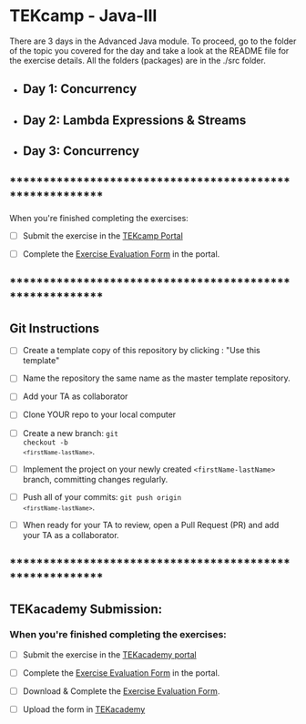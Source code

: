 # TEKcamp - Java-III

There are 3 days in the Advanced Java module.  To proceed, go to the folder of the topic you covered for the day and take a look at the README file for the exercise details.  All the folders (packages) are in the ./src folder.  

* <h2>Day 1: Concurrency</h2>
* <h2>Day 2: Lambda Expressions & Streams</h2>
* <h2>Day 3: Concurrency</h2>

## ********************************************************

When you're finished completing the exercises:

- [ ] Submit the exercise in the <a href="https://bit.ly/3d1Wpvr" target="_blank">TEKcamp Portal</a>

- [ ] Complete the <a href="https://bit.ly/2KE32Yw" target="_blank">Exercise Evaluation Form</a> in the portal. 

## ********************************************************
## Git Instructions

- [ ] Create a template copy of this repository by clicking : "Use this template"
- [ ] Name the repository the same name as the master template repository.  
- [ ] Add your TA as collaborator
- [ ] Clone YOUR repo to your local computer
- [ ] Create a new branch: <code>git checkout -b `<firstName-lastName>`</code>.
- [ ] Implement the project on your newly created `<firstName-lastName>` branch, committing changes regularly.
- [ ] Push all of your commits: <code>git push origin `<firstName-lastName>`</code>.
- [ ] When ready for your TA to review, open a Pull Request (PR) and add your TA as a collaborator.


## ********************************************************
<h2>TEKacademy Submission: </h2>
<h3>When you're finished completing the exercises:</h3>

- [ ] Submit the exercise in the [TEKacademy portal](https://bit.ly/TEKacademy)

- [ ] Complete the <a href="https://bit.ly/2KE32Yw" target="_blank">Exercise Evaluation Form</a> in the portal. 
  
- [ ] Download & Complete the [Exercise Evaluation Form](https://teksystems.tahoe.appsembler.com/assets/courseware/v1/5cde54cebe581062f1328323e651268d/asset-v1:teksystems+TEK_edX_FSBootcamp+2020+type@asset+block/Exercise_Evaluation_form.docx). 
  
- [ ] Upload the form in [TEKacademy](https://bit.ly/TEKacademy)
  